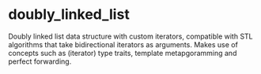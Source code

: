 # doubly_linked_list
Doubly linked list data structure with custom iterators, compatible with STL algorithms that take bidirectional iterators as arguments. Makes use of concepts such as (iterator) type traits, template metapgoramming and perfect forwarding.
